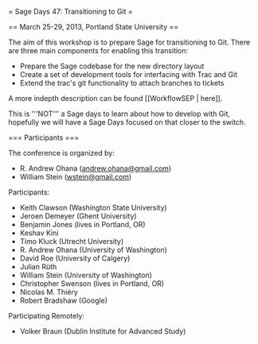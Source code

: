 = Sage Days 47: Transitioning to Git =

== March 25-29, 2013, Portland State University ==

The aim of this workshop is to prepare Sage for transitioning to Git. There are three main components for enabling this transition:

 * Prepare the Sage codebase for the new directory layout
 * Create a set of development tools for interfacing with Trac and Git
 * Extend the trac's git functionality to attach branches to tickets

A more indepth description can be found [[WorkflowSEP | here]].

This is '''NOT''' a Sage days to learn about how to develop with Git, hopefully we will have a Sage Days focused on that closer to the switch.

=== Participants ===

The conference is organized by:

 * R. Andrew Ohana (andrew.ohana@gmail.com)
 * William Stein (wstein@gmail.com)

Participants:

 * Keith Clawson (Washington State University)
 * Jeroen Demeyer (Ghent University)
 * Benjamin Jones (lives in Portland, OR)
 * Keshav Kini
 * Timo Kluck (Utrecht University)
 * R. Andrew Ohana (University of Washington)
 * David Roe (University of Calgery)
 * Julian Rüth
 * William Stein (University of Washington)
 * Christopher Swenson (lives in Portland, OR)
 * Nicolas M. Thiéry
 * Robert Bradshaw (Google)

Participating Remotely:

 * Volker Braun (Dublin Institute for Advanced Study)
